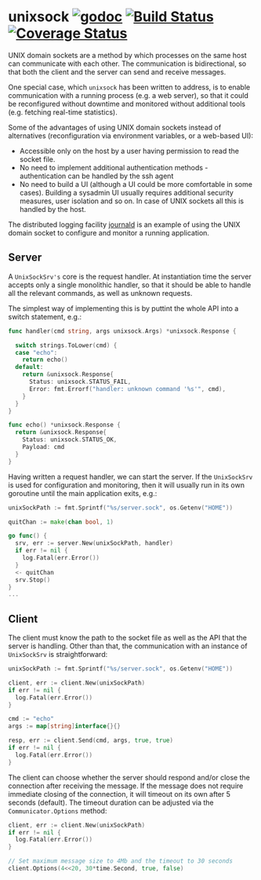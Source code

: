 # unixsock [![godoc](https://img.shields.io/badge/go-documentation-blue.svg)](https://godoc.org/github.com/vaitekunas/unixsock) [![Build Status](https://travis-ci.org/vaitekunas/unixsock.svg?branch=master)](https://travis-ci.org/vaitekunas/unixsock) [![Coverage Status](https://coveralls.io/repos/github/vaitekunas/unixsock/badge.svg?branch=master)](https://coveralls.io/github/vaitekunas/unixsock?branch=master)

UNIX domain sockets are a method by which processes on the same host can
communicate with each other. The communication is bidirectional, so that both the
client and the server can send and receive messages.

One special case, which `unixsock` has been written to address, is to enable
communication with a running process (e.g. a web server), so that it could be
reconfigured without downtime and monitored without additional tools (e.g.
fetching real-time statistics).

Some of the advantages of using UNIX domain sockets instead of alternatives
(reconfiguration via environment variables, or a web-based UI):

* Accessible only on the host by a user having permission to read the socket file.
* No need to implement additional authentication methods - authentication can be
handled by the ssh agent
* No need to build a UI (although a UI could be more comfortable in some cases).
Building a sysadmin UI usually requires additional security measures, user isolation
and so on. In case of UNIX sockets all this is handled by the host.

The distributed logging facility [journald](https://github.com/vaitekunas/journal)
is an example of using the UNIX domain socket to configure and monitor a running
application.

## Server

A `UnixSockSrv's` core is the request handler. At instantiation time the server
accepts only a single monolithic handler, so that it should be able to handle all
the relevant commands, as well as unknown requests.

The simplest way of implementing this is by puttint the whole API into a switch
statement, e.g.:

```Go
func handler(cmd string, args unixsock.Args) *unixsock.Response {

  switch strings.ToLower(cmd) {
  case "echo":
    return echo()
  default:
    return &unixsock.Response{
      Status: unixsock.STATUS_FAIL,
      Error: fmt.Errorf("handler: unknown command '%s'", cmd),      
    }
  }  
}

func echo() *unixsock.Response {
  return &unixsock.Response{
    Status: unixsock.STATUS_OK,
    Payload: cmd
  }
}
```

Having written a request handler, we can start the server. If the `UnixSockSrv`
is used for configuration and monitoring, then it will usually run in its own
goroutine until the main application exits, e.g.:

```Go
unixSockPath := fmt.Sprintf("%s/server.sock", os.Getenv("HOME"))

quitChan := make(chan bool, 1)

go func() {
  srv, err := server.New(unixSockPath, handler)
  if err != nil {
    log.Fatal(err.Error())
  }
  <- quitChan
  srv.Stop()
}
...
```

## Client

The client must know the path to the socket file as well as the API that the
server is handling. Other than that, the communication with an instance of
`UnixSockSrv` is straightforward:

```Go
unixSockPath := fmt.Sprintf("%s/server.sock", os.Getenv("HOME"))

client, err := client.New(unixSockPath)
if err != nil {
  log.Fatal(err.Error())
}

cmd := "echo"
args := map[string]interface{}{}

resp, err := client.Send(cmd, args, true, true)
if err != nil {
  log.Fatal(err.Error())
}
```

The client can choose whether the server should respond and/or close the connection
after receiving the message. If the message does not require immediate closing of the
connection, it will timeout on its own after 5 seconds (default). The timeout
duration can be adjusted via the `Communicator.Options` method:

```Go
client, err := client.New(unixSockPath)
if err != nil {
  log.Fatal(err.Error())
}

// Set maximum message size to 4Mb and the timeout to 30 seconds
client.Options(4<<20, 30*time.Second, true, false)

```
